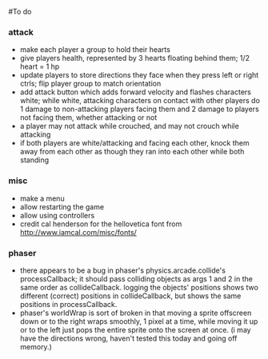#To do
### attack
* make each player a group to hold their hearts
* give players health, represented by 3 hearts floating behind them; 1/2 heart = 1 hp
* update players to store directions they face when they press left or right ctrls; flip player group to match orientation
* add attack button which adds forward velocity and flashes characters white; while white, attacking characters on contact with other players do 1 damage to non-attacking players facing them and 2 damage to players not facing them, whether attacking or not
* a player may not attack while crouched, and may not crouch while attacking
* if both players are white/attacking and facing each other, knock them away from each other as though they ran into each other while both standing

### misc
* make a menu
* allow restarting the game
* allow using controllers
* credit cal henderson for the hellovetica font from http://www.iamcal.com/misc/fonts/

### phaser
* there appears to be a bug in phaser's physics.arcade.collide's processCallback; it should pass colliding objects as args 1 and 2 in the same order as collideCallback. logging the objects' positions shows two different (correct) positions in collideCallback, but shows the same positions in processCallback.
* phaser's worldWrap is sort of broken in that moving a sprite offscreen down or to the right wraps smoothly, 1 pixel at a time, while moving it up or to the left just pops the entire sprite onto the screen at once. (i may have the directions wrong, haven't tested this today and going off memory.)